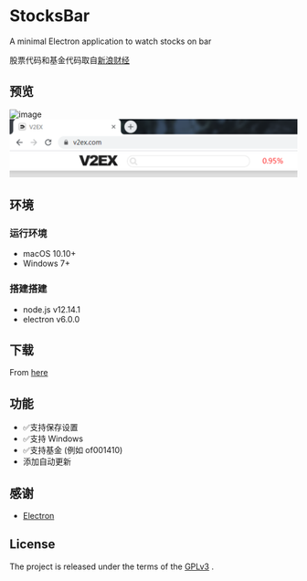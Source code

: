 # StocksBar 
A minimal Electron application to watch stocks on bar

股票代码和基金代码取自[新浪财经](https://finance.sina.com.cn)


## 预览
![image](https://github.com/emtry/StocksBar/raw/master/images/preview.gif)
![image](https://github.com/emtry/StocksBar/raw/master/images/preview_win.png)

## 环境

### 运行环境

- macOS 10.10+
- Windows 7+

### 搭建搭建

- node.js v12.14.1
- electron v6.0.0

## 下载

From [here](https://github.com/emtry/StocksBar/releases/)

## 功能

- ✅支持保存设置
- ✅支持 Windows
- ✅支持基金 (例如 of001410)
- 添加自动更新

## 感谢
- [Electron](https://github.com/electron/electron)

## License

The project is released under the terms of the  [GPLv3](https://www.gnu.org/licenses/gpl-3.0.txt) .
